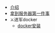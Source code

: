 * [介绍](服务器/)
* [拿到服务器第一件事](服务器/拿到服务器第一件事情.md)
* ⚔进军docker
  * [docker安装](服务器/进军docker之docker安装.md)

